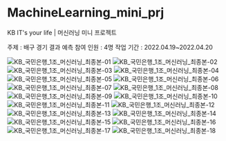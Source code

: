 # MachineLearning_mini_prj
KB IT's your life | 머신러닝 미니 프로젝트

주제 : 배구 경기 결과 예측
참여 인원 : 4명
작업 기간 : 2022.04.19~2022.04.20

![KB_국민은행_1조_머신러닝_최종본-01](https://user-images.githubusercontent.com/53815335/164894806-be9a3a5d-a478-481e-b4b2-6574675a4280.png)
![KB_국민은행_1조_머신러닝_최종본-02](https://user-images.githubusercontent.com/53815335/164894811-bb09da44-1268-4dc2-a4aa-c79b1676fcc1.png)
![KB_국민은행_1조_머신러닝_최종본-03](https://user-images.githubusercontent.com/53815335/164894812-87c92ab5-69a4-42ff-a232-b5846ba30812.png)
![KB_국민은행_1조_머신러닝_최종본-04](https://user-images.githubusercontent.com/53815335/164894813-a9a35bb3-9a17-471a-b979-9335cd937231.png)
![KB_국민은행_1조_머신러닝_최종본-05](https://user-images.githubusercontent.com/53815335/164894814-20b84400-c5ea-4a07-ab06-3fb19cad650c.png)
![KB_국민은행_1조_머신러닝_최종본-06](https://user-images.githubusercontent.com/53815335/164894815-deadc6b8-63d5-4c1c-993e-90764a6c9e6f.png)
![KB_국민은행_1조_머신러닝_최종본-07](https://user-images.githubusercontent.com/53815335/164894818-5a0f98ad-bd0c-4072-a032-c55b7ffa43e8.png)
![KB_국민은행_1조_머신러닝_최종본-08](https://user-images.githubusercontent.com/53815335/164894819-1931fc1b-4641-45a2-8f3c-c3c920adc90f.png)
![KB_국민은행_1조_머신러닝_최종본-09](https://user-images.githubusercontent.com/53815335/164894820-31e0658a-ee89-45c9-8dd1-aac393d7017b.png)
![KB_국민은행_1조_머신러닝_최종본-10](https://user-images.githubusercontent.com/53815335/164894821-c37b52f4-e824-4e46-a7e9-51be58b9ad8a.png)
![KB_국민은행_1조_머신러닝_최종본-11](https://user-images.githubusercontent.com/53815335/164894822-21a19963-08f0-4dbb-8bbe-82a876058b34.png)
![KB_국민은행_1조_머신러닝_최종본-12](https://user-images.githubusercontent.com/53815335/164894823-947da531-83d2-4811-97f8-7b3fd01d7278.png)
![KB_국민은행_1조_머신러닝_최종본-13](https://user-images.githubusercontent.com/53815335/164894824-69fa1f20-23ac-4f22-95c7-9da70ad4fbfc.png)
![KB_국민은행_1조_머신러닝_최종본-14](https://user-images.githubusercontent.com/53815335/164894826-7d5ad0d2-2793-493b-9d60-342f8a3725f2.png)
![KB_국민은행_1조_머신러닝_최종본-15](https://user-images.githubusercontent.com/53815335/164894828-e7ffae33-b4b8-4457-9299-dc981613e6a9.png)
![KB_국민은행_1조_머신러닝_최종본-16](https://user-images.githubusercontent.com/53815335/164894829-448ded43-4046-4029-bd99-b3758266a063.png)
![KB_국민은행_1조_머신러닝_최종본-17](https://user-images.githubusercontent.com/53815335/164894832-0f172c5e-0641-4336-bc61-5fe797513486.png)
![KB_국민은행_1조_머신러닝_최종본-18](https://user-images.githubusercontent.com/53815335/164894833-ecac05cf-85b8-4864-be56-96e6b74aae47.png)
